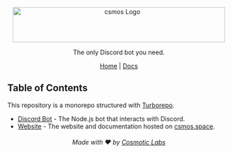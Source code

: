 <p align="center">
 <img src="https://github.com/csmosspace/csmos/assets/50563138/e445c5d5-6095-40bc-8473-b9c4367855a1" width="480" height="80" alt="csmos Logo">
</p>

<p align="center">
  The only Discord bot you need.
</p>

<div align="center">
  <a href="https://csmos.space">Home</a> | <a href="https://csmos.space/docs">Docs</a>
</div>

## Table of Contents

This repository is a monorepo structured with [Turborepo](https://turbo.build/repo).

- [Discord Bot](https://github.com/csmosspace/csmos/tree/main/apps/bot) - The Node.js bot that interacts with Discord.
- [Website](https://github.com/csmosspace/csmos/tree/main/apps/web) - The website and documentation hosted on [csmos.space](https://csmos.space).

<h6 align="center">Made with ❤️ by <a href="https://github.com/CosmoticLabs">Cosmotic Labs</a></h6>
